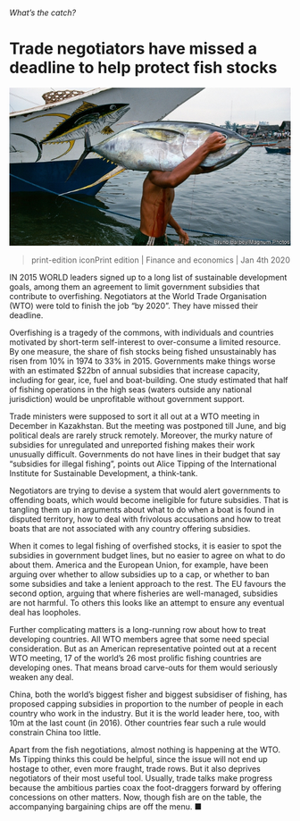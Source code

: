 ###### What’s the catch?

# Trade negotiators have missed a deadline to help protect fish stocks 

![image](images/20200104_FNP001_0.jpg) 

> print-edition iconPrint edition | Finance and economics | Jan 4th 2020 

IN 2015 WORLD leaders signed up to a long list of sustainable development goals, among them an agreement to limit government subsidies that contribute to overfishing. Negotiators at the World Trade Organisation (WTO) were told to finish the job “by 2020”. They have missed their deadline. 

Overfishing is a tragedy of the commons, with individuals and countries motivated by short-term self-interest to over-consume a limited resource. By one measure, the share of fish stocks being fished unsustainably has risen from 10% in 1974 to 33% in 2015. Governments make things worse with an estimated $22bn of annual subsidies that increase capacity, including for gear, ice, fuel and boat-building. One study estimated that half of fishing operations in the high seas (waters outside any national jurisdiction) would be unprofitable without government support. 

Trade ministers were supposed to sort it all out at a WTO meeting in December in Kazakhstan. But the meeting was postponed till June, and big political deals are rarely struck remotely. Moreover, the murky nature of subsidies for unregulated and unreported fishing makes their work unusually difficult. Governments do not have lines in their budget that say “subsidies for illegal fishing”, points out Alice Tipping of the International Institute for Sustainable Development, a think-tank. 

Negotiators are trying to devise a system that would alert governments to offending boats, which would become ineligible for future subsidies. That is tangling them up in arguments about what to do when a boat is found in disputed territory, how to deal with frivolous accusations and how to treat boats that are not associated with any country offering subsidies. 

When it comes to legal fishing of overfished stocks, it is easier to spot the subsidies in government budget lines, but no easier to agree on what to do about them. America and the European Union, for example, have been arguing over whether to allow subsidies up to a cap, or whether to ban some subsidies and take a lenient approach to the rest. The EU favours the second option, arguing that where fisheries are well-managed, subsidies are not harmful. To others this looks like an attempt to ensure any eventual deal has loopholes.  

Further complicating matters is a long-running row about how to treat developing countries. All WTO members agree that some need special consideration. But as an American representative pointed out at a recent WTO meeting, 17 of the world’s 26 most prolific fishing countries are developing ones. That means broad carve-outs for them would seriously weaken any deal. 

China, both the world’s biggest fisher and biggest subsidiser of fishing, has proposed capping subsidies in proportion to the number of people in each country who work in the industry. But it is the world leader here, too, with 10m at the last count (in 2016). Other countries fear such a rule would constrain China too little. 

Apart from the fish negotiations, almost nothing is happening at the WTO. Ms Tipping thinks this could be helpful, since the issue will not end up hostage to other, even more fraught, trade rows. But it also deprives negotiators of their most useful tool. Usually, trade talks make progress because the ambitious parties coax the foot-draggers forward by offering concessions on other matters. Now, though fish are on the table, the accompanying bargaining chips are off the menu. ■ 

